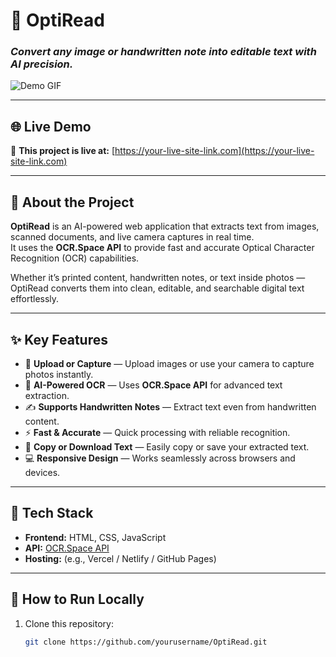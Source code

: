 # 🧠 OptiRead  
### *Convert any image or handwritten note into editable text with AI precision.*

![Demo GIF](data/demovideofile.gif)

---

## 🌐 Live Demo  
🔗 **This project is live at:** [https://your-live-site-link.com](https://your-live-site-link.com)

---

## 📖 About the Project  
**OptiRead** is an AI-powered web application that extracts text from images, scanned documents, and live camera captures in real time.  
It uses the **OCR.Space API** to provide fast and accurate Optical Character Recognition (OCR) capabilities.  

Whether it’s printed content, handwritten notes, or text inside photos — OptiRead converts them into clean, editable, and searchable digital text effortlessly.

---

## ✨ Key Features  
- 📸 **Upload or Capture** — Upload images or use your camera to capture photos instantly.  
- 🧠 **AI-Powered OCR** — Uses **OCR.Space API** for advanced text extraction.  
- ✍️ **Supports Handwritten Notes** — Extract text even from handwritten content.  
- ⚡ **Fast & Accurate** — Quick processing with reliable recognition.  
- 💾 **Copy or Download Text** — Easily copy or save your extracted text.  
- 💻 **Responsive Design** — Works seamlessly across browsers and devices.  

---

## 🧰 Tech Stack  
- **Frontend:** HTML, CSS, JavaScript  
- **API:** [OCR.Space API](https://ocr.space/ocrapi)  
- **Hosting:** (e.g., Vercel / Netlify / GitHub Pages)  

---

## 🧪 How to Run Locally  
1. Clone this repository:  
   ```bash
   git clone https://github.com/yourusername/OptiRead.git

